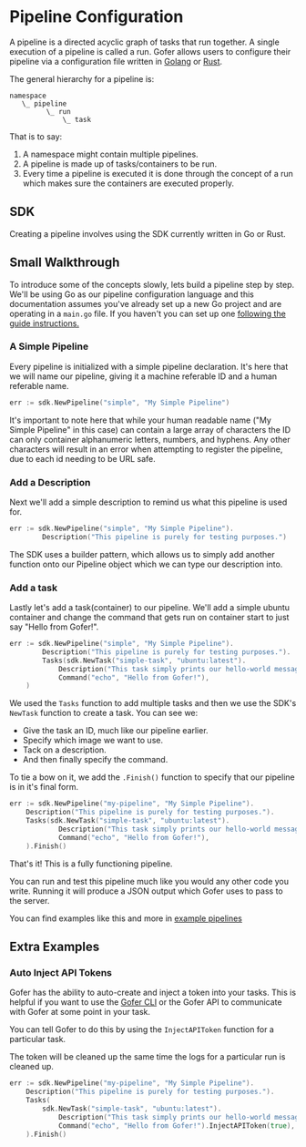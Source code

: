 # Pipeline Configuration

A pipeline is a directed acyclic graph of tasks that run together. A single execution of a pipeline is called a run.
Gofer allows users to configure their pipeline via a configuration file written in [Golang](https://go.dev/) or
[Rust](https://www.rust-lang.org/).

The general hierarchy for a pipeline is:

```
namespace
   \_ pipeline
         \_ run
             \_ task
```

That is to say:

1. A namespace might contain multiple pipelines.
2. A pipeline is made up of tasks/containers to be run.
3. Every time a pipeline is executed it is done through the concept of a run which makes sure the containers are executed properly.

## SDK

Creating a pipeline involves using the SDK currently written in Go or Rust.

## Small Walkthrough

To introduce some of the concepts slowly, lets build a pipeline step by step. We'll be using Go as our pipeline
configuration language and this documentation assumes you've already set up a new Go project and are operating
in a `main.go` file. If you haven't you can set up one
[following the guide instructions.](../../guide/create_your_first_pipeline_configuration.md)

### A Simple Pipeline

Every pipeline is initialized with a simple pipeline declaration. It's here that we will name our pipeline,
giving it a machine referable ID and a human referable name.

```go
err := sdk.NewPipeline("simple", "My Simple Pipeline")
```

It's important to note here that while your human readable name ("My Simple Pipeline" in this case) can contain a large 
array of characters the ID can only container alphanumeric letters, numbers, and hyphens. Any other characters will 
result in an error when attempting to register the pipeline, due to each id needing to be URL safe.

### Add a Description

Next we'll add a simple description to remind us what this pipeline is used for.

```go
err := sdk.NewPipeline("simple", "My Simple Pipeline").
        Description("This pipeline is purely for testing purposes.")
```

The SDK uses a builder pattern, which allows us to simply add another function onto our Pipeline object
which we can type our description into.

### Add a task

Lastly let's add a task(container) to our pipeline. We'll add a simple ubuntu container and change the command that gets
run on container start to just say "Hello from Gofer!".

```go
err := sdk.NewPipeline("simple", "My Simple Pipeline").
        Description("This pipeline is purely for testing purposes.").
        Tasks(sdk.NewTask("simple-task", "ubuntu:latest").
			Description("This task simply prints our hello-world message and exists!").
			Command("echo", "Hello from Gofer!"),
    )
```

We used the `Tasks` function to add multiple tasks and then we use the SDK's `NewTask` function to create a task.
You can see we:

- Give the task an ID, much like our pipeline earlier.
- Specify which image we want to use.
- Tack on a description.
- And then finally specify the command.

To tie a bow on it, we add the `.Finish()` function to specify that our pipeline is in it's final form.

```go
err := sdk.NewPipeline("my-pipeline", "My Simple Pipeline").
    Description("This pipeline is purely for testing purposes.").
    Tasks(sdk.NewTask("simple-task", "ubuntu:latest").
			Description("This task simply prints our hello-world message and exists!").
			Command("echo", "Hello from Gofer!"),
    ).Finish()
```

That's it! This is a fully functioning pipeline.

You can run and test this pipeline much like you would any other code you write. Running it will produce
a JSON output which Gofer uses to pass to the server.

You can find examples like this and more in [example pipelines](https://github.com/clintjedwards/gofer/tree/main/examplePipelines)

## Extra Examples

### Auto Inject API Tokens

Gofer has the ability to auto-create and inject a token into your tasks. This is helpful if you
want to use the [Gofer CLI](../../cli/index.html) or the Gofer API to communicate with Gofer at
some point in your task.

You can tell Gofer to do this by using the `InjectAPIToken` function for a particular task.

The token will be cleaned up the same time the logs for a particular run is cleaned up.

```go
err := sdk.NewPipeline("my-pipeline", "My Simple Pipeline").
    Description("This pipeline is purely for testing purposes.").
    Tasks(
		sdk.NewTask("simple-task", "ubuntu:latest").
			Description("This task simply prints our hello-world message and exists!").
			Command("echo", "Hello from Gofer!").InjectAPIToken(true),
    ).Finish()
```
